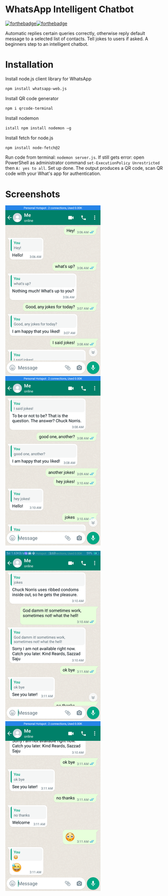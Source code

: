 # WhatsApp Intelligent Chatbot
[![forthebadge](https://forthebadge.com/images/badges/open-source.svg)](https://forthebadge.com)[![forthebadge](https://forthebadge.com/images/badges/makes-people-smile.svg)](https://forthebadge.com)

Automatic replies certain queries correctly, otherwise reply default message to a selected list of contacts. Tell jokes to users if asked. A beginners step to
an intelligent chatbot.

# Installation

Install node.js client library for WhatsApp
```bash
npm install whatsapp-web.js
```
Install QR code generator
```bash
npm i qrcode-terminal
```
Install nodemon
```bash
istall npm install nodemon –g
```
Install fetch for node.js
```bash
npm install node-fetch@2
```
Run code from terminal: `nodemon server.js`. If still gets error: open PowerShell as administrator command `set-ExecutionPolicy Unrestricted` then `A: yes to all`. Set up done. The output produces a QR code, scan QR code with your What's app for authentication.  

# Screenshots

<p>
  <img src = "img/Screenshot_2021-11-10-03-17-31-85.png" width = "300" >
  <img src = "img/Screenshot_2021-11-10-03-17-39-64.png" width = "300" >
 </p>
<p> 
    <img src = "img/Screenshot_2021-11-10-03-17-44-58.png" width = "300" >
    <img src = "img/Screenshot_2021-11-10-03-17-47-85.png" width = "300" >
  </p>
  <br> 

